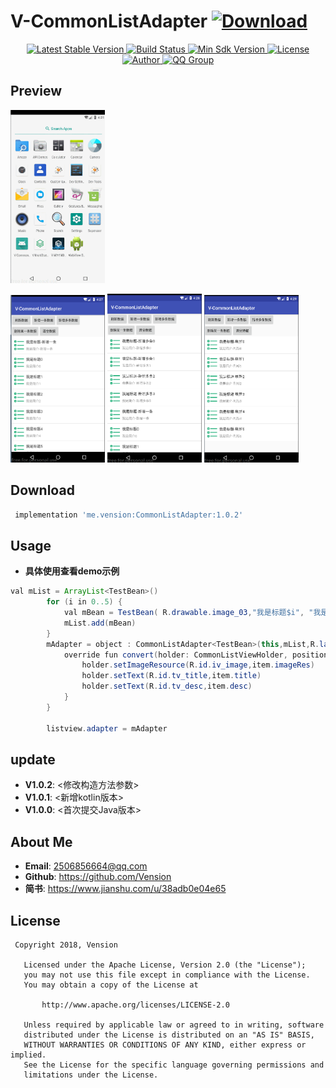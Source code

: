 # V-CommonListAdapter [ ![Download](https://api.bintray.com/packages/vension/vensionCenter/CommonListAdapter/images/download.svg) ](https://bintray.com/vension/vensionCenter/CommonListAdapter/_latestVersion)

<p align="center">
   <a href="https://bintray.com/vension/vensionCenter/CommonListAdapter/_latestVersion">
    <img src="https://img.shields.io/badge/Jcenter-V1.0.2-brightgreen.svg?style=flat-square" alt="Latest Stable Version" />
  </a>
  <a href="https://travis-ci.org/Vension/V-CommonListAdapter">
    <img src="https://travis-ci.org/Vension/V-CommonListAdapter.svg?branch=master" alt="Build Status" />
  </a>
  <a href="https://developer.android.com/about/versions/android-4.0.html">
    <img src="https://img.shields.io/badge/API-15%2B-blue.svg?style=flat-square" alt="Min Sdk Version" />
  </a>
  <a href="http://www.apache.org/licenses/LICENSE-2.0">
    <img src="http://img.shields.io/badge/License-Apache%202.0-blue.svg?style=flat-square" alt="License" />
  </a>
  <a href="https://www.jianshu.com/u/38adb0e04e65">
    <img src="https://img.shields.io/badge/Author-Vension-orange.svg?style=flat-square" alt="Author" />
  </a>
  <a href="https://shang.qq.com/wpa/qunwpa?idkey=1a5dc5e9b2e40a780522f46877ba243eeb64405d42398643d544d3eec6624917">
    <img src="https://img.shields.io/badge/QQ-2506856664-orange.svg?style=flat-square" alt="QQ Group" />
  </a>
</p>



## Preview
<p>
    <img src="ScreenShot/GIF.gif" width="30%" height="30%">
</p>
<p>
   <img src="ScreenShot/1539577702.jpg" width="30%" height="30%">
   <img src="ScreenShot/1539577749.jpg" width="30%" height="30%">
   <img src="ScreenShot/1539577788.jpg" width="30%" height="30%">
</p>


## Download

``` gradle
 implementation 'me.vension:CommonListAdapter:1.0.2'
```

## Usage

* **具体使用查看demo示例**
```java
val mList = ArrayList<TestBean>()
        for (i in 0..5) {
            val mBean = TestBean( R.drawable.image_03,"我是标题$i", "我是简介$i")
            mList.add(mBean)
        }
        mAdapter = object : CommonListAdapter<TestBean>(this,mList,R.layout.item_list){
            override fun convert(holder: CommonListViewHolder, position: Int, item: TestBean) {
                holder.setImageResource(R.id.iv_image,item.imageRes)
                holder.setText(R.id.tv_title,item.title)
                holder.setText(R.id.tv_desc,item.desc)
            }
        }

        listview.adapter = mAdapter
```

## update
* **V1.0.2**: <修改构造方法参数>
* **V1.0.1**: <新增kotlin版本>
* **V1.0.0**: <首次提交Java版本>


## About Me
* **Email**: <2506856664@qq.com>
* **Github**: <https://github.com/Vension>
* **简书**: <https://www.jianshu.com/u/38adb0e04e65>

## License
```
 Copyright 2018, Vension

   Licensed under the Apache License, Version 2.0 (the "License");
   you may not use this file except in compliance with the License.
   You may obtain a copy of the License at

       http://www.apache.org/licenses/LICENSE-2.0

   Unless required by applicable law or agreed to in writing, software
   distributed under the License is distributed on an "AS IS" BASIS,
   WITHOUT WARRANTIES OR CONDITIONS OF ANY KIND, either express or implied.
   See the License for the specific language governing permissions and
   limitations under the License.
```

